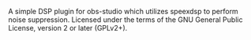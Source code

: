 A simple DSP plugin for obs-studio which utilizes speexdsp to perform noise suppression. Licensed under the terms of the GNU General Public License, version 2 or later (GPLv2+).
